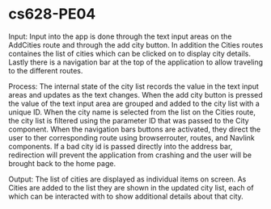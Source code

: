 # cs628-PE04

Input:
Input into the app is done through the text input areas on the AddCities route and through the add city button. In addition the Cities routes containes the list of cities which can be clicked on to display city details. Lastly there is a navigation bar at the top of the application to allow traveling to the different routes.

Process:
The internal state of the city list records the value in the text input areas and updates as the text changes. When the add city button is pressed the value of the text input area are grouped and added to the city list with a unique ID. When the city name is selected from the list on the Cities route, the city list is filtered using the parameter ID that was passed to the City component. When the navigation bars buttons are activated, they direct the user to ther corresponding route using browserrouter, routes, and Navlink components. If a bad city id is passed directly into the address bar, redirection will prevent the application from crashing and the user will be brought back to the home page.

Output:
The list of cities are displayed as individual items on screen. As Cities are added to the list they are shown in the updated city list, each of which can be interacted with to show additional details about that city.